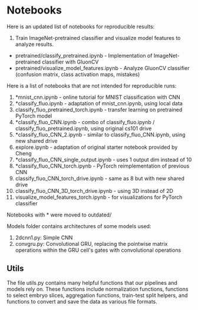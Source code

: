 # Notebooks

Here is an updated list of notebooks for reproducible results:
1. Train ImageNet-pretrained classifier and visualize model features to analyze results.
  - pretrained/classify_pretrained.ipynb - Implementation of ImageNet-pretrained classifier with GluonCV
  - pretrained/visualize_model_features.ipynb - Analyze GluonCV classifier (confusion matrix, class activation maps, mistakes)

Here is a list of notebooks that are not intended for reproducible runs:
1. *mnist_cnn.ipynb - online tutorial for MNIST classification with CNN
2. *classify_fluo.ipynb - adaptation of mnist_cnn.ipynb, using local data
3. classify_fluo_pretrained_torch.ipynb - transfer learning on pretrained PyTorch model
4. *classify_fluo_CNN.ipynb - combo of classify_fluo.ipynb / classify_fluo_pretrained.ipynb, using original cs101 drive
5. *classify_fluo_CNN_2.ipynb - similar to classify_fluo_CNN.ipynb, using new shared drive
6. explore.ipynb - adaptation of original starter notebook provided by Cheng
7. *classify_fluo_CNN_single_output.ipynb - uses 1 output dim instead of 10
8. *classify_fluo_CNN_torch.ipynb - PyTorch reimplementation of previous CNN
9. classify_fluo_CNN_torch_drive.ipynb - same as 8 but with new shared drive
10. classify_fluo_CNN_3D_torch_drive.ipynb - using 3D instead of 2D
11. visualize_model_features_torch.ipynb - for visualizations for PyTorch classifier

Notebooks with * were moved to outdated/

Models folder contains architectures of some models used:
1. 2dcnn1.py: Simple CNN
2. convgru.py: Convolutional GRU, replacing the pointwise matrix operations within the GRU cell's gates with convolutional operations

## Utils

The file utils.py contains many helpful functions that our pipelines and models rely on. These functions include normalization functions, functions to select embryo slices, aggregation functions, train-test split helpers, and functions to convert and save the data as various file formats.
